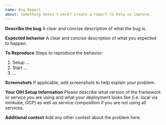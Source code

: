 ```yaml
---
name: Bug Report
about: Something doesn't work? Create a report to help us improve.
---
```


**Describe the bug**
A clear and concise description of what the bug is.

**Expected behavior**
A clear and concise description of what you expected to happen.

**To Reproduce**
Steps to reproduce the behavior:

1. Setup ...
2. Start ...
3. ...

**Screenshots**
If applicable, add screenshots to help explain your problem.

**Your OIH Setup Information**
Please describe what version of the framework or service you are using and what your deployment looks like (i.e. local via minkube, GCP) as well as service composition if you are not using all services.

**Additional context**
Add any other context about the problem here.
